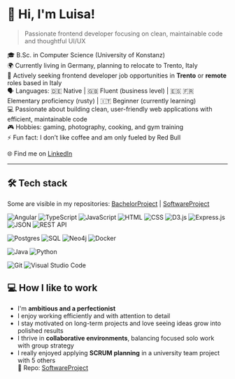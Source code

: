 # 👋 Hi, I'm Luisa! 
> Passionate frontend developer focusing on clean, maintainable code and thoughtful UI/UX

🎓 B.Sc. in Computer Science (University of Konstanz)  
🌍 Currently living in Germany, planning to relocate to Trento, Italy  
💼 Actively seeking frontend developer job opportunities in **Trento** or **remote** roles based in Italy  
🗣️ Languages: 🇩🇪 Native | 🇬🇧 Fluent (business level) | 🇪🇸 🇫🇷 Elementary proficiency (rusty) | 🇮🇹 Beginner (currently learning)  
💻 Passionate about building clean, user-friendly web applications with efficient, maintainable code  
🎮 Hobbies: gaming, photography, cooking, and gym training  
⚡ Fun fact: I don’t like coffee and am only fueled by Red Bull  

🌐 Find me on [LinkedIn](https://www.linkedin.com/in/luisa-mueller-dev/)

---

## 🛠 Tech stack
Some are visible in my repositories: [BachelorProject](https://github.com/luisamueller0/BachelorProject)  |  [SoftwareProject](https://github.com/luisamueller0/GroupSoftwareProject)

![Angular](https://img.shields.io/badge/angular-%23DD0031.svg?style=for-the-badge&logo=angular&logoColor=white) ![TypeScript](https://img.shields.io/badge/typescript-%23007ACC.svg?style=for-the-badge&logo=typescript&logoColor=white)   ![JavaScript](https://img.shields.io/badge/javascript-%23323330.svg?style=for-the-badge&logo=javascript&logoColor=%23F7DF1E)   ![HTML](https://img.shields.io/badge/html-E34F26?style=for-the-badge&logo=html5&logoColor=white)   ![CSS](https://img.shields.io/badge/css-1572B6?style=for-the-badge&logo=css3&logoColor=white)  ![D3.js](https://img.shields.io/badge/d3.js-%23F9A03C.svg?style=for-the-badge&logo=d3.js&logoColor=white) ![Express.js](https://img.shields.io/badge/express.js-%23404d59.svg?style=for-the-badge&logo=express&logoColor=%2361DAFB) ![JSON](https://img.shields.io/badge/JSON-%23FFFFFF.svg?style=for-the-badge&logo=json&logoColor=black) ![REST API](https://img.shields.io/badge/REST-API-blue?style=for-the-badge)


![Postgres](https://img.shields.io/badge/postgres-%23316192.svg?style=for-the-badge&logo=postgresql&logoColor=white) ![SQL](https://img.shields.io/badge/sql-%2307405e.svg?style=for-the-badge&logo=sqlite&logoColor=white)   ![Neo4j](https://img.shields.io/badge/neo4j-%2300B5AD.svg?style=for-the-badge&logo=neo4j&logoColor=white) ![Docker](https://img.shields.io/badge/docker-%230db7ed.svg?style=for-the-badge&logo=docker&logoColor=white)

![Java](https://img.shields.io/badge/java-%23ED8B00.svg?style=for-the-badge&logo=openjdk&logoColor=white)   ![Python](https://img.shields.io/badge/python-3670A0?style=for-the-badge&logo=python&logoColor=ffdd54)  


![Git](https://img.shields.io/badge/git-%23F05033.svg?style=for-the-badge&logo=git&logoColor=white)
![Visual Studio Code](https://img.shields.io/badge/visual_studio_code-007ACC.svg?style=for-the-badge&logo=visual-studio-code&logoColor=white)  




## 💻 How I like to work
- I'm **ambitious and a perfectionist**  
- I enjoy working efficiently and with attention to detail  
- I stay motivated on long-term projects and love seeing ideas grow into polished results  
- I thrive in **collaborative environments**, balancing focused solo work with group strategy  
- I really enjoyed applying **SCRUM planning** in a university team project with 5 others  
🔗 Repo: [SoftwareProject](https://github.com/luisamueller0/GroupSoftwareProject)
